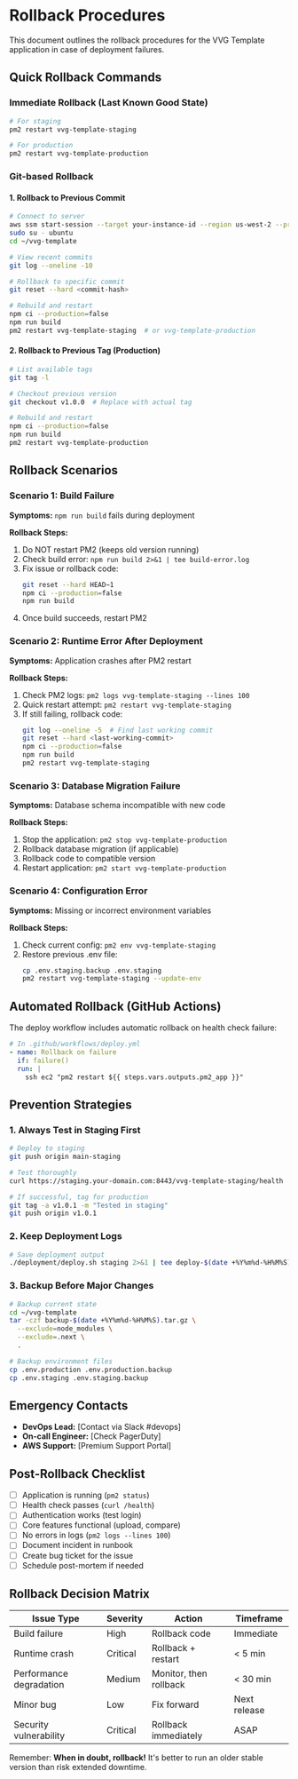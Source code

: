 # Rollback Procedures

This document outlines the rollback procedures for the VVG Template application in case of deployment failures.

## Quick Rollback Commands

### Immediate Rollback (Last Known Good State)
```bash
# For staging
pm2 restart vvg-template-staging

# For production
pm2 restart vvg-template-production
```

### Git-based Rollback

#### 1. Rollback to Previous Commit
```bash
# Connect to server
aws ssm start-session --target your-instance-id --region us-west-2 --profile vvg
sudo su - ubuntu
cd ~/vvg-template

# View recent commits
git log --oneline -10

# Rollback to specific commit
git reset --hard <commit-hash>

# Rebuild and restart
npm ci --production=false
npm run build
pm2 restart vvg-template-staging  # or vvg-template-production
```

#### 2. Rollback to Previous Tag (Production)
```bash
# List available tags
git tag -l

# Checkout previous version
git checkout v1.0.0  # Replace with actual tag

# Rebuild and restart
npm ci --production=false
npm run build
pm2 restart vvg-template-production
```

## Rollback Scenarios

### Scenario 1: Build Failure
**Symptoms:** `npm run build` fails during deployment

**Rollback Steps:**
1. Do NOT restart PM2 (keeps old version running)
2. Check build error: `npm run build 2>&1 | tee build-error.log`
3. Fix issue or rollback code:
   ```bash
   git reset --hard HEAD~1
   npm ci --production=false
   npm run build
   ```
4. Once build succeeds, restart PM2

### Scenario 2: Runtime Error After Deployment
**Symptoms:** Application crashes after PM2 restart

**Rollback Steps:**
1. Check PM2 logs: `pm2 logs vvg-template-staging --lines 100`
2. Quick restart attempt: `pm2 restart vvg-template-staging`
3. If still failing, rollback code:
   ```bash
   git log --oneline -5  # Find last working commit
   git reset --hard <last-working-commit>
   npm ci --production=false
   npm run build
   pm2 restart vvg-template-staging
   ```

### Scenario 3: Database Migration Failure
**Symptoms:** Database schema incompatible with new code

**Rollback Steps:**
1. Stop the application: `pm2 stop vvg-template-production`
2. Rollback database migration (if applicable)
3. Rollback code to compatible version
4. Restart application: `pm2 start vvg-template-production`

### Scenario 4: Configuration Error
**Symptoms:** Missing or incorrect environment variables

**Rollback Steps:**
1. Check current config: `pm2 env vvg-template-staging`
2. Restore previous .env file:
   ```bash
   cp .env.staging.backup .env.staging
   pm2 restart vvg-template-staging --update-env
   ```

## Automated Rollback (GitHub Actions)

The deploy workflow includes automatic rollback on health check failure:

```yaml
# In .github/workflows/deploy.yml
- name: Rollback on failure
  if: failure()
  run: |
    ssh ec2 "pm2 restart ${{ steps.vars.outputs.pm2_app }}"
```

## Prevention Strategies

### 1. Always Test in Staging First
```bash
# Deploy to staging
git push origin main-staging

# Test thoroughly
curl https://staging.your-domain.com:8443/vvg-template-staging/health

# If successful, tag for production
git tag -a v1.0.1 -m "Tested in staging"
git push origin v1.0.1
```

### 2. Keep Deployment Logs
```bash
# Save deployment output
./deployment/deploy.sh staging 2>&1 | tee deploy-$(date +%Y%m%d-%H%M%S).log
```

### 3. Backup Before Major Changes
```bash
# Backup current state
cd ~/vvg-template
tar -czf backup-$(date +%Y%m%d-%H%M%S).tar.gz \
  --exclude=node_modules \
  --exclude=.next \
  .

# Backup environment files
cp .env.production .env.production.backup
cp .env.staging .env.staging.backup
```

## Emergency Contacts

- **DevOps Lead:** [Contact via Slack #devops]
- **On-call Engineer:** [Check PagerDuty]
- **AWS Support:** [Premium Support Portal]

## Post-Rollback Checklist

- [ ] Application is running (`pm2 status`)
- [ ] Health check passes (`curl /health`)
- [ ] Authentication works (test login)
- [ ] Core features functional (upload, compare)
- [ ] No errors in logs (`pm2 logs --lines 100`)
- [ ] Document incident in runbook
- [ ] Create bug ticket for the issue
- [ ] Schedule post-mortem if needed

## Rollback Decision Matrix

| Issue Type | Severity | Action | Timeframe |
|------------|----------|--------|-----------|
| Build failure | High | Rollback code | Immediate |
| Runtime crash | Critical | Rollback + restart | < 5 min |
| Performance degradation | Medium | Monitor, then rollback | < 30 min |
| Minor bug | Low | Fix forward | Next release |
| Security vulnerability | Critical | Rollback immediately | ASAP |

Remember: **When in doubt, rollback!** It's better to run an older stable version than risk extended downtime.